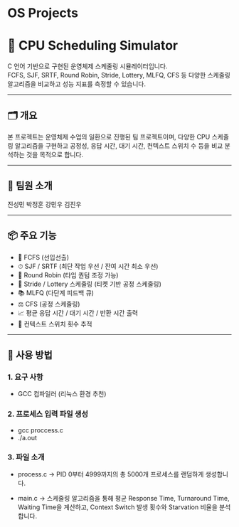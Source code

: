 # OS Projects

# 🧠 CPU Scheduling Simulator

C 언어 기반으로 구현된 운영체제 스케줄링 시뮬레이터입니다.  
FCFS, SJF, SRTF, Round Robin, Stride, Lottery, MLFQ, CFS 등 다양한 스케줄링 알고리즘을 비교하고 성능 지표를 측정할 수 있습니다.

---

## 🗂️ 개요

본 프로젝트는 운영체제 수업의 일환으로 진행된 팀 프로젝트이며, 다양한 CPU 스케줄링 알고리즘을 구현하고 공정성, 응답 시간, 대기 시간, 컨텍스트 스위치 수 등을 비교 분석하는 것을 목적으로 합니다.

---

## 👥 팀원 소개

진성민
박정훈
강민우
김진우

---

## 📦 주요 기능

- 🔁 FCFS (선입선출)
- ⏱ SJF / SRTF (최단 작업 우선 / 잔여 시간 최소 우선)
- 🔄 Round Robin (타임 퀀텀 조정 가능)
- 🎫 Stride / Lottery 스케줄링 (티켓 기반 공정 스케줄링)
- 📚 MLFQ (다단계 피드백 큐)
- ⚖️ CFS (공정 스케줄링)
- 📈 평균 응답 시간 / 대기 시간 / 반환 시간 출력
- 🔁 컨텍스트 스위치 횟수 추적

---

## 🚀 사용 방법

### 1. 요구 사항
- GCC 컴파일러 (리눅스 환경 추천)

### 2. 프로세스 입력 파일 생성

- gcc proccess.c
- ./a.out

### 3. 파일 소개

- process.c → PID 0부터 4999까지의 총 5000개 프로세스를 랜덤하게 생성합니다.

- main.c → 스케줄링 알고리즘을 통해 평균 Response Time, Turnaround Time, Waiting Time을 계산하고, Context Switch 발생 횟수와 Starvation 비율을 분석합니다.
